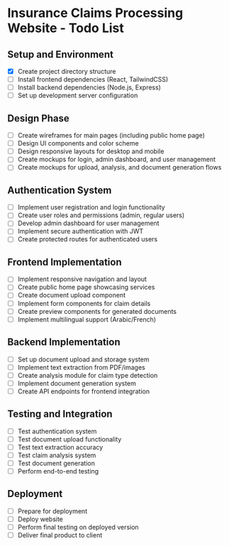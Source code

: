 # Insurance Claims Processing Website - Todo List

## Setup and Environment
- [x] Create project directory structure
- [ ] Install frontend dependencies (React, TailwindCSS)
- [ ] Install backend dependencies (Node.js, Express)
- [ ] Set up development server configuration

## Design Phase
- [ ] Create wireframes for main pages (including public home page)
- [ ] Design UI components and color scheme
- [ ] Design responsive layouts for desktop and mobile
- [ ] Create mockups for login, admin dashboard, and user management
- [ ] Create mockups for upload, analysis, and document generation flows

## Authentication System
- [ ] Implement user registration and login functionality
- [ ] Create user roles and permissions (admin, regular users)
- [ ] Develop admin dashboard for user management
- [ ] Implement secure authentication with JWT
- [ ] Create protected routes for authenticated users

## Frontend Implementation
- [ ] Implement responsive navigation and layout
- [ ] Create public home page showcasing services
- [ ] Create document upload component
- [ ] Implement form components for claim details
- [ ] Create preview components for generated documents
- [ ] Implement multilingual support (Arabic/French)

## Backend Implementation
- [ ] Set up document upload and storage system
- [ ] Implement text extraction from PDF/images
- [ ] Create analysis module for claim type detection
- [ ] Implement document generation system
- [ ] Create API endpoints for frontend integration

## Testing and Integration
- [ ] Test authentication system
- [ ] Test document upload functionality
- [ ] Test text extraction accuracy
- [ ] Test claim analysis system
- [ ] Test document generation
- [ ] Perform end-to-end testing

## Deployment
- [ ] Prepare for deployment
- [ ] Deploy website
- [ ] Perform final testing on deployed version
- [ ] Deliver final product to client
